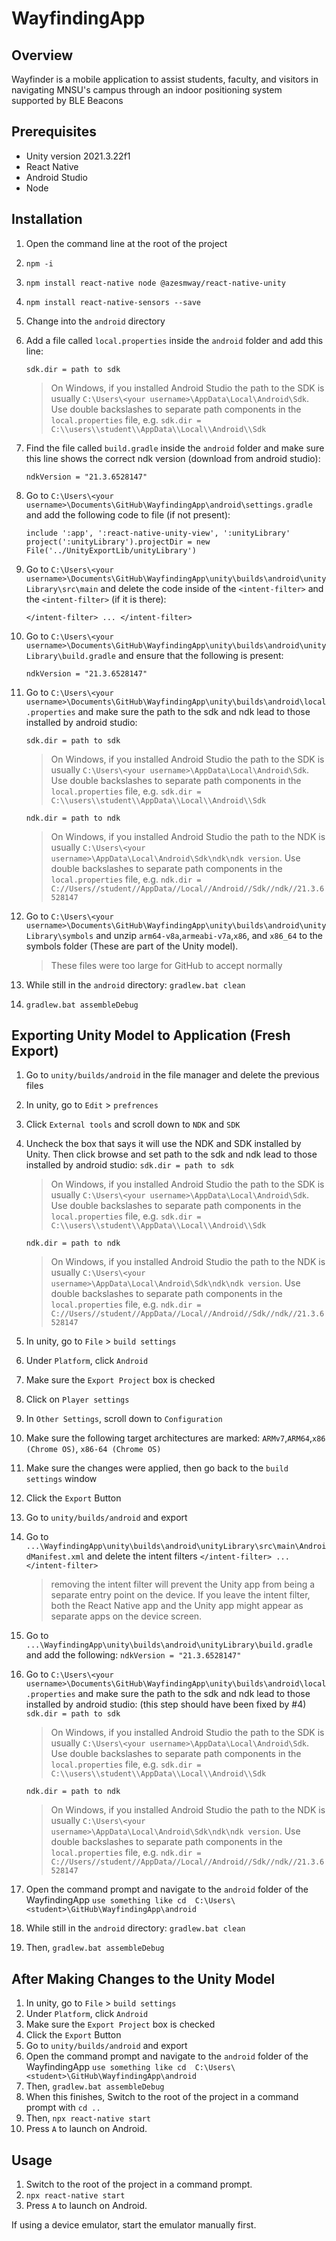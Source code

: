 # WayfindingApp

## Overview

Wayfinder is a mobile application to assist students, faculty, and visitors in navigating MNSU's campus through an indoor positioning system supported by BLE Beacons

## Prerequisites 

* Unity version 2021.3.22f1
* React Native
* Android Studio
* Node

## Installation

1. Open the command line at the root of the project
2. `npm -i`
3. ```npm install react-native node @azesmway/react-native-unity```
4. ```npm install react-native-sensors --save```
5. Change into the `android` directory
6. Add a file called `local.properties` inside the `android` folder and add this line:

    ``` sdk.dir = path to sdk ```

    > On Windows, if you installed Android Studio the path to the SDK is usually `C:\Users\<your username>\AppData\Local\Android\Sdk`. Use double backslashes to separate path components in the `local.properties` file, e.g. `sdk.dir = C:\\users\\student\\AppData\\Local\\Android\\Sdk`

7. Find the file called `build.gradle` inside the `android` folder and make sure this line shows the correct ndk version (download from android studio):
   
    ```ndkVersion = "21.3.6528147"```

8. Go to `C:\Users\<your username>\Documents\GitHub\WayfindingApp\android\settings.gradle` and add the following code to file (if not present):
   
    ```include ':app', ':react-native-unity-view', ':unityLibrary'```
	```project(':unityLibrary').projectDir = new File('../UnityExportLib/unityLibrary')```

9. Go to `C:\Users\<your username>\Documents\GitHub\WayfindingApp\unity\builds\android\unityLibrary\src\main` and delete the code inside of the `<intent-filter>` and the `<intent-filter>` (if it is there):

    ```</intent-filter> ... </intent-filter>```

10. Go to `C:\Users\<your username>\Documents\GitHub\WayfindingApp\unity\builds\android\unityLibrary\build.gradle` and ensure that the following is present:
    
    ```ndkVersion = "21.3.6528147"```
    
11. Go to `C:\Users\<your username>\Documents\GitHub\WayfindingApp\unity\builds\android\local.properties` and make sure the path to the sdk and ndk lead to those installed by android studio:

    ``` sdk.dir = path to sdk ```

    >On Windows, if you installed Android Studio the path to the SDK is usually `C:\Users\<your username>\AppData\Local\Android\Sdk`. Use double backslashes to separate path components in the `local.properties` file, e.g. `sdk.dir = C:\\users\\student\\AppData\\Local\\Android\\Sdk`

    ``` ndk.dir = path to ndk ```    

    >On Windows, if you installed Android Studio the path to the NDK is usually `C:\Users\<your username>\AppData\Local\Android\Sdk\ndk\ndk version`. Use double backslashes to separate path components in the `local.properties` file, e.g. `ndk.dir = C://Users//student//AppData//Local//Android//Sdk//ndk//21.3.6528147`

12. Go to `C:\Users\<your username>\Documents\GitHub\WayfindingApp\unity\builds\android\unityLibrary\symbols` and unzip `arm64-v8a`,`armeabi-v7a`,`x86`, and `x86_64` to the symbols folder (These are part of the Unity model).
    
    > These files were too large for GitHub to accept normally

13. While still in the `android` directory: `gradlew.bat clean`
14. `gradlew.bat assembleDebug`

## Exporting Unity Model to Application (Fresh Export)

1. Go to `unity/builds/android` in the file manager and delete the previous files
2. In unity, go to `Edit` > `prefrences`
3. Click `External tools` and scroll down to `NDK` and `SDK`
4. Uncheck the box that says it will use the NDK and SDK installed by Unity. Then click browse and set path to the sdk and ndk lead to those installed by android studio:
    ``` sdk.dir = path to sdk ```

    >On Windows, if you installed Android Studio the path to the SDK is usually `C:\Users\<your username>\AppData\Local\Android\Sdk`. Use double backslashes to separate path components in the `local.properties` file, e.g. `sdk.dir = C:\\users\\student\\AppData\\Local\\Android\\Sdk`

    ``` ndk.dir = path to ndk ```    

    >On Windows, if you installed Android Studio the path to the NDK is usually `C:\Users\<your username>\AppData\Local\Android\Sdk\ndk\ndk version`. Use double backslashes to separate path components in the `local.properties` file, e.g. `ndk.dir = C://Users//student//AppData//Local//Android//Sdk//ndk//21.3.6528147`
5. In unity, go to `File` > `build settings`
6. Under `Platform`, click `Android`
7. Make sure the `Export Project` box is checked
8. Click on `Player settings`
9. In `Other Settings`, scroll down to `Configuration`
10. Make sure the following target architectures are marked: `ARMv7`,`ARM64`,`x86 (Chrome OS)`, `x86-64 (Chrome OS)`
11. Make sure the changes were applied, then go back to the `build settings` window
12. Click the `Export` Button
13. Go to `unity/builds/android` and export
14. Go to `...\WayfindingApp\unity\builds\android\unityLibrary\src\main\AndroidManifest.xml` and delete the intent filters `</intent-filter> ... </intent-filter>`
    > removing the intent filter will prevent the Unity app from being a separate entry point on the device. If you leave the intent filter, both the React Native app and the Unity app might appear as separate apps on the device screen.
15. Go to `...\WayfindingApp\unity\builds\android\unityLibrary\build.gradle` and add the following:
    ```ndkVersion = "21.3.6528147" ```
16. Go to `C:\Users\<your username>\Documents\GitHub\WayfindingApp\unity\builds\android\local.properties` and make sure the path to the sdk and ndk lead to those installed by android studio: (this step should have been fixed by #4)
    ``` sdk.dir = path to sdk ```

    >On Windows, if you installed Android Studio the path to the SDK is usually `C:\Users\<your username>\AppData\Local\Android\Sdk`. Use double backslashes to separate path components in the `local.properties` file, e.g. `sdk.dir = C:\\users\\student\\AppData\\Local\\Android\\Sdk`

    ``` ndk.dir = path to ndk ```    

    >On Windows, if you installed Android Studio the path to the NDK is usually `C:\Users\<your username>\AppData\Local\Android\Sdk\ndk\ndk version`. Use double backslashes to separate path components in the `local.properties` file, e.g. `ndk.dir = C://Users//student//AppData//Local//Android//Sdk//ndk//21.3.6528147`
17. Open the command prompt and navigate to the `android` folder of the WayfindingApp
    ```use something like cd  C:\Users\<student>\GitHub\WayfindingApp\android```
18. While still in the `android` directory: `gradlew.bat clean`
19. Then, `gradlew.bat assembleDebug`

## After Making Changes to the Unity Model
1. In unity, go to `File` > `build settings`
2. Under `Platform`, click `Android`
3. Make sure the `Export Project` box is checked
4. Click the `Export` Button
5. Go to `unity/builds/android` and export
6. Open the command prompt and navigate to the `android` folder of the WayfindingApp
    ```use something like cd  C:\Users\<student>\GitHub\WayfindingApp\android```
7. Then, `gradlew.bat assembleDebug`
8. When this finishes, Switch to the root of the project in a command prompt with `cd ..`
9. Then, `npx react-native start`
10. Press `A` to launch on Android. 

## Usage

1. Switch to the root of the project in a command prompt.
2. `npx react-native start`
3. Press `A` to launch on Android. 

If using a device emulator, start the emulator manually first.
